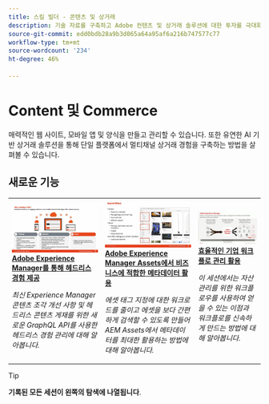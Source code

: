 ```yaml
---
title: 스킬 빌더 - 콘텐츠 및 상거래
description: 기술 자료를 구축하고 Adobe 컨텐츠 및 상거래 솔루션에 대한 투자를 극대화하기 위해 녹화된 웨비나 시리즈
source-git-commit: edd0bdb28a9b3d065a64a95af6a216b747577c77
workflow-type: tm+mt
source-wordcount: '234'
ht-degree: 46%

---
```


# Content 및 Commerce

매력적인 웹 사이트, 모바일 앱 및 양식을 만들고 관리할 수 있습니다. 또한 유연한 AI 기반 상거래 솔루션을 통해 단일 플랫폼에서 멀티채널 상거래 경험을 구축하는 방법을 살펴볼 수 있습니다.

## 새로운 기능

<table>
<tr>
  <td>
    <a href="https://experienceleague.adobe.com/docs/skill-builder-events/skill-builder/content-and-commerce/2022/headless.html">
      <img alt="Adobe Experience Manager를 통해 헤드리스 경험 제공" src="assets/343816.jpeg" />
    </a>
     <div>
      <a href="https://experienceleague.adobe.com/docs/skill-builder-events/skill-builder/content-and-commerce/2022/headless.html">
        <strong>Adobe Experience Manager를 통해 헤드리스 경험 제공</strong>
      </a>
    </div>
    <p>
    <em>최신 Experience Manager 콘텐츠 조각 개선 사항 및 헤드리스 콘텐츠 게재를 위한 새로운 GraphQL API를 사용한 헤드리스 경험 관리에 대해 알아봅니다.</em>
    <p>
  </td>
  <td>
    <a href="https://experienceleague.adobe.com/docs/skill-builder-events/skill-builder/content-and-commerce/2022/metadata.html">
      <img alt="Adobe Experience Manager Assets에서 비즈니스에 적합한 메타데이터 활용" src="assets/343815.jpeg" />
    </a>
     <div>
      <a href="https://experienceleague.adobe.com/docs/skill-builder-events/skill-builder/content-and-commerce/2022/metadata.html">
        <strong>Adobe Experience Manager Assets에서 비즈니스에 적합한 메타데이터 활용</strong>
      </a>
    </div>
    <p>
    <em>에셋 태그 지정에 대한 워크로드를 줄이고 에셋을 보다 간편하게 검색할 수 있도록 만들어 AEM Assets에서 메타데이터를 최대한 활용하는 방법에 대해 알아봅니다.</em>
    <p>
  </td>  
  <td>
    <a href="https://experienceleague.adobe.com/docs/skill-builder-events/skill-builder/content-and-commerce/2022/workflow.html">
      <img alt="효율적인 기업 워크플로 관리 활용" src="assets/343817.jpeg" />
    </a>
     <div>
      <a href="https://experienceleague.adobe.com/docs/skill-builder-events/skill-builder/content-and-commerce/2022/workflow.html">
        <strong>효율적인 기업 워크플로 관리 활용</strong>
      </a>
    </div>
    <p>
    <em>이 세션에서는 자산 관리를 위한 워크플로우를 사용하여 얻을 수 있는 이점과 워크플로를 신속하게 만드는 방법에 대해 알아봅니다.</em>
    <p>
  </td>
</tr>
</table>

>[!TIP]
>
>**기록된 모든 세션이 왼쪽의 탐색에 나열됩니다**.
